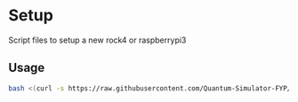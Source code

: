 # Setup
Script files to setup a new rock4 or raspberrypi3

## Usage

```bash
bash <(curl -s https://raw.githubusercontent.com/Quantum-Simulator-FYP/Setup/main/initial_setup.sh)
```